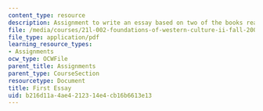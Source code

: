 ```yaml
---
content_type: resource
description: Assignment to write an essay based on two of the books read for the class.
file: /media/courses/21l-002-foundations-of-western-culture-ii-fall-2002/b216d11a4ae4212314e4cb16b6613e13_essay1.pdf
file_type: application/pdf
learning_resource_types:
- Assignments
ocw_type: OCWFile
parent_title: Assignments
parent_type: CourseSection
resourcetype: Document
title: First Essay
uid: b216d11a-4ae4-2123-14e4-cb16b6613e13
---
```

